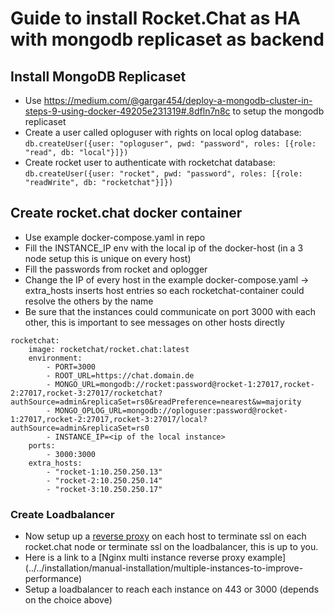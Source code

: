 # Guide to install Rocket.Chat as HA with mongodb replicaset as backend

## Install MongoDB Replicaset

- Use <https://medium.com/@gargar454/deploy-a-mongodb-cluster-in-steps-9-using-docker-49205e231319#.8dfln7n8c> to setup the mongodb replicaset
- Create a user called oploguser with rights on local oplog database:
    `db.createUser({user: "oploguser", pwd: "password", roles: [{role: "read", db: "local"}]})`
- Create rocket user to authenticate with rocketchat database:
    `db.createUser({user: "rocket", pwd: "password", roles: [{role: "readWrite", db: "rocketchat"}]})`

## Create rocket.chat docker container

- Use example docker-compose.yaml in repo
- Fill the INSTANCE_IP env with the local ip of the docker-host (in a 3 node setup this is unique on every host)
- Fill the passwords from rocket and oplogger
- Change the IP of every host in the example docker-compose.yaml -> extra_hosts inserts host entries so each rocketchat-container could resolve the others by the name
- Be sure that the instances could communicate on port 3000 with each other, this is important to see messages on other hosts directly

```
rocketchat:
    image: rocketchat/rocket.chat:latest
    environment:
        - PORT=3000
        - ROOT_URL=https://chat.domain.de
        - MONGO_URL=mongodb://rocket:password@rocket-1:27017,rocket-2:27017,rocket-3:27017/rocketchat?authSource=admin&replicaSet=rs0&readPreference=nearest&w=majority
        - MONGO_OPLOG_URL=mongodb://oploguser:password@rocket-1:27017,rocket-2:27017,rocket-3:27017/local?authSource=admin&replicaSet=rs0
        - INSTANCE_IP=<ip of the local instance>
    ports:
        - 3000:3000
    extra_hosts:
        - "rocket-1:10.250.250.13"
        - "rocket-2:10.250.250.14"
        - "rocket-3:10.250.250.17"
```

### Create Loadbalancer

- Now setup up a [reverse proxy](../../manual-installation/configuring-ssl-reverse-proxy) on each host to terminate ssl on each rocket.chat node or terminate ssl on the loadbalancer, this is up to you.
- Here is a link to a [Nginx multi instance reverse proxy example] (../../installation/manual-installation/multiple-instances-to-improve-performance)
- Setup a loadbalancer to reach each instance on 443 or 3000 (depends on the choice above)

